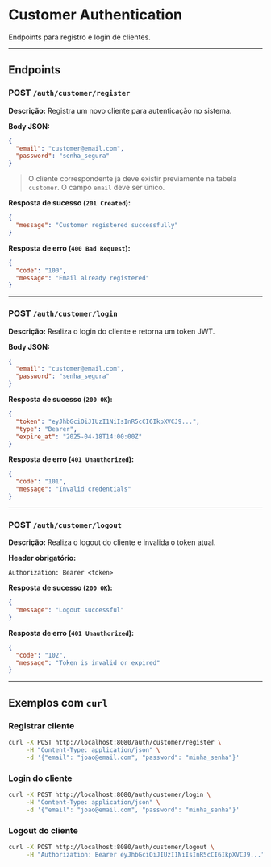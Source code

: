 # Customer Authentication
Endpoints para registro e login de clientes.

---

## Endpoints

### POST `/auth/customer/register`

**Descrição:** Registra um novo cliente para autenticação no sistema.

**Body JSON:**

```json
{
  "email": "customer@email.com",
  "password": "senha_segura"
}
```

> O cliente correspondente já deve existir previamente na tabela `customer`. O campo `email` deve ser único.

**Resposta de sucesso (`201 Created`):**

```json
{
  "message": "Customer registered successfully"
}
```

**Resposta de erro (`400 Bad Request`):**

```json
{
  "code": "100",
  "message": "Email already registered"
}
```

---

### POST `/auth/customer/login`

**Descrição:** Realiza o login do cliente e retorna um token JWT.

**Body JSON:**

```json
{
  "email": "customer@email.com",
  "password": "senha_segura"
}
```

**Resposta de sucesso (`200 OK`):**

```json
{
  "token": "eyJhbGciOiJIUzI1NiIsInR5cCI6IkpXVCJ9...",
  "type": "Bearer",
  "expire_at": "2025-04-18T14:00:00Z"
}
```

**Resposta de erro (`401 Unauthorized`):**

```json
{
  "code": "101",
  "message": "Invalid credentials"
}
```

---

### POST `/auth/customer/logout`

**Descrição:** Realiza o logout do cliente e invalida o token atual.

**Header obrigatório:**

```
Authorization: Bearer <token>
```

**Resposta de sucesso (`200 OK`):**

```json
{
  "message": "Logout successful"
}
```

**Resposta de erro (`401 Unauthorized`):**

```json
{
  "code": "102",
  "message": "Token is invalid or expired"
}
```

---

## Exemplos com `curl`

### Registrar cliente

```bash
curl -X POST http://localhost:8080/auth/customer/register \
     -H "Content-Type: application/json" \
     -d '{"email": "joao@email.com", "password": "minha_senha"}'
```

### Login do cliente

```bash
curl -X POST http://localhost:8080/auth/customer/login \
     -H "Content-Type: application/json" \
     -d '{"email": "joao@email.com", "password": "minha_senha"}'
```

### Logout do cliente

```bash
curl -X POST http://localhost:8080/auth/customer/logout \
     -H "Authorization: Bearer eyJhbGciOiJIUzI1NiIsInR5cCI6IkpXVCJ9..."
```